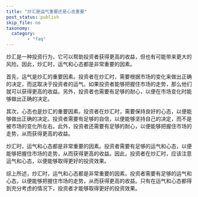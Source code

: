 ```yaml
---
title: "炒汇是运气重要还是心态重要"
post_status: publish
skip_file: no
taxonomy:
  category:
        - "faq"
---
```


炒汇是一种投资行为，它可以帮助投资者获得更高的收益，但也有可能带来更大的风险。因此，炒汇时，运气和心态都是非常重要的因素。

首先，运气是炒汇的重要因素。投资者在炒汇时，需要根据市场的变化来做出正确的决定，而这取决于投资者的运气。如果投资者能够把握住市场的走势，那么他们就可以获得更高的收益。另外，投资者也需要有足够的耐心，以便在市场变化时能够做出正确的决定。

其次，心态也是炒汇的重要因素。投资者在炒汇时，需要保持良好的心态，以便能够做出正确的决定。投资者需要有足够的自信，以便能够坚持自己的决定，而不是被市场的变化所左右。此外，投资者还需要有足够的耐心，以便能够把握住市场的走势，从而获得更高的收益。

炒汇时，运气和心态都是非常重要的因素。投资者需要有足够的运气和心态，以便能够把握住市场的走势，从而获得更高的收益。因此，投资者在炒汇时，应该注意运气和心态，以便能够取得更好的投资效果。

综上所述，炒汇时，运气和心态都是非常重要的因素。投资者需要有足够的运气和心态，以便能够把握住市场的走势，从而获得更高的收益。只有在运气和心态都得到充分考虑的情况下，投资者才能够取得更好的投资效果。
